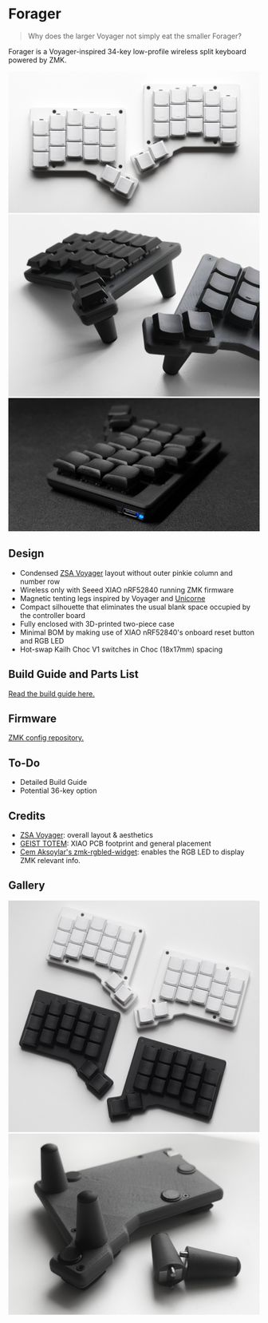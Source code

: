 # Forager

> Why does the larger Voyager not simply eat the smaller Forager?

Forager is a Voyager-inspired 34-key low-profile wireless split keyboard powered by ZMK.

![Forager keyboard in white](/docs/images/forager_white.jpg)
![Forager keyboard with magnetic tenting legs attached](/docs/images/forager_tented.jpg)
![Forager keyboard with LED indicater lit up blue](/docs/images/forager_led.jpg)

## Design

- Condensed [ZSA Voyager](https://www.zsa.io/voyager) layout without outer pinkie column and number row
- Wireless only with Seeed XIAO nRF52840 running ZMK firmware
- Magnetic tenting legs inspired by Voyager and [Unicorne](https://www.boardsource.xyz/products/unicorne)
- Compact silhouette that eliminates the usual blank space occupied by the controller board
- Fully enclosed with 3D-printed two-piece case
- Minimal BOM by making use of XIAO nRF52840's onboard reset button and RGB LED
- Hot-swap Kailh Choc V1 switches in Choc (18x17mm) spacing

## Build Guide and Parts List

[Read the build guide here.](/docs/build-guide.md)

## Firmware

[ZMK config repository.](https://github.com/carrefinho/forager-zmk-module)

## To-Do

- Detailed Build Guide
- Potential 36-key option

## Credits

- [ZSA Voyager](https://www.zsa.io/voyager): overall layout & aesthetics
- [GEIST TOTEM](https://github.com/GEIGEIGEIST/TOTEM): XIAO PCB footprint and general placement
- [Cem Aksoylar's zmk-rgbled-widget](https://github.com/caksoylar/zmk-rgbled-widget): enables the RGB LED to display ZMK relevant info.

## Gallery

![Forager keyboard in black and white](/docs/images/forager_bw.jpg)
![Forager keyboard with detached tenting leg](/docs/images/forager_legs.jpg)